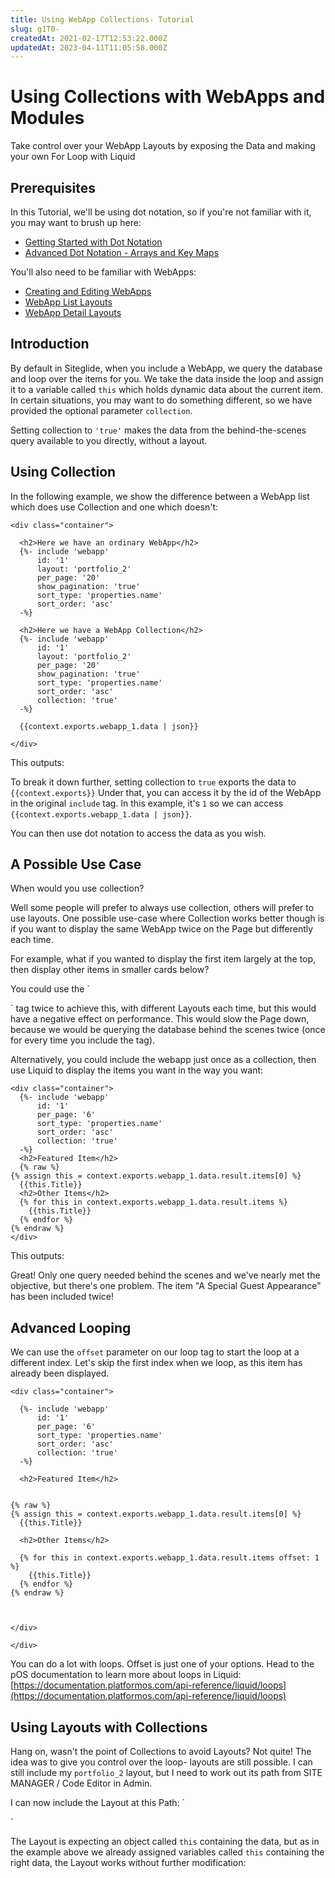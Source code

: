 ```yaml
---
title: Using WebApp Collections- Tutorial
slug: g1T0-
createdAt: 2021-02-17T12:53:22.000Z
updatedAt: 2023-04-11T11:05:58.000Z
---
```


# Using Collections with WebApps and Modules

Take control over your WebApp Layouts by exposing the Data and making your own For Loop with Liquid

## Prerequisites

In this Tutorial, we'll be using dot notation, so if you're not familiar with it, you may want to brush up here:

* [Getting Started with Dot Notation](/developer-tools/liquid/accessing-data-from-liquid-objects.md)
* [Advanced Dot Notation - Arrays and Key Maps](/developer-tools/liquid/accessing-data-by-looping-or-iterating-arrays-or-objects.md)

You'll also need to be familiar with WebApps:

* [Creating and Editing WebApps](https://help.siteglide.com/article/126-webapps-getting-started#2-creating-and-editing-items)
* [WebApp List Layouts](/webapps/layouts/webapp-list-layout.md)
* [WebApp Detail Layouts](/webapps/layouts/webapp-detail-layouts.md)

## Introduction

By default in Siteglide, when you include a WebApp, we query the database and loop over the items for you. We take the data inside the loop and assign it to a variable called `this` which holds dynamic data about the current item. In certain situations, you may want to do something different, so we have provided the optional parameter `collection`.

Setting collection to `'true'` makes the data from the behind-the-scenes query available to you directly, without a layout.

## Using Collection

In the following example, we show the difference between a WebApp list which does use Collection and one which doesn't:

```liquid
<div class="container">

  <h2>Here we have an ordinary WebApp</h2>
  {%- include 'webapp'
      id: '1'
      layout: 'portfolio_2'
      per_page: '20'
      show_pagination: 'true'
      sort_type: 'properties.name'
      sort_order: 'asc' 
  -%}
  
  <h2>Here we have a WebApp Collection</h2>
  {%- include 'webapp'
      id: '1'
      layout: 'portfolio_2'
      per_page: '20'
      show_pagination: 'true'
      sort_type: 'properties.name'
      sort_order: 'asc'
      collection: 'true' 
  -%}
  
  {{context.exports.webapp_1.data | json}}
  
</div>

```

This outputs:

To break it down further, setting collection to `true` exports the data to `{{context.exports}}` Under that, you can access it by the id of the WebApp in the original `include` tag. In this example, it's `1` so we can access `{{context.exports.webapp_1.data | json}}`.

You can then use dot notation to access the data as you wish.

## A Possible Use Case

When would you use collection?

Well some people will prefer to always use collection, others will prefer to use layouts. One possible use-case where Collection works better though is if you want to display the same WebApp twice on the Page but differently each time.

For example, what if you wanted to display the first item largely at the top, then display other items in smaller cards below?

You could use the \`

\` tag twice to achieve this, with different Layouts each time, but this would have a negative effect on performance. This would slow the Page down, because we would be querying the database behind the scenes twice (once for every time you include the tag).

Alternatively, you could include the webapp just once as a collection, then use Liquid to display the items you want in the way you want:

```liquid
<div class="container">
  {%- include 'webapp'
      id: '1'
      per_page: '6'
      sort_type: 'properties.name'
      sort_order: 'asc'
      collection: 'true' 
  -%}
  <h2>Featured Item</h2>
  {% raw %}
{% assign this = context.exports.webapp_1.data.result.items[0] %}
  {{this.Title}}
  <h2>Other Items</h2>
  {% for this in context.exports.webapp_1.data.result.items %}
    {{this.Title}}
  {% endfor %}
{% endraw %}
</div>

```

This outputs:

Great! Only one query needed behind the scenes and we've nearly met the objective, but there's one problem. The item "A Special Guest Appearance" has been included twice!

## Advanced Looping

We can use the `offset` parameter on our loop tag to start the loop at a different index. Let's skip the first index when we loop, as this item has already been displayed.

```liquid
<div class="container">

  {%- include 'webapp'
      id: '1'
      per_page: '6'
      sort_type: 'properties.name'
      sort_order: 'asc'
      collection: 'true' 
  -%}

  <h2>Featured Item</h2>
  
  
{% raw %}
{% assign this = context.exports.webapp_1.data.result.items[0] %}
  {{this.Title}}
  
  <h2>Other Items</h2>
  
  {% for this in context.exports.webapp_1.data.result.items offset: 1 %}
    {{this.Title}}
  {% endfor %}
{% endraw %}


  
</div>

</div>
```

You can do a lot with loops. Offset is just one of your options. Head to the pOS documentation to learn more about loops in Liquid: [https://documentation.platformos.com/api-reference/liquid/loops](https://documentation.platformos.com/api-reference/liquid/loops)

## Using Layouts with Collections

Hang on, wasn't the point of Collections to avoid Layouts? Not quite! The idea was to give you control over the loop- layouts are still possible. I can still include my `portfolio_2` layout, but I need to work out its path from SITE MANAGER / Code Editor in Admin.

I can now include the Layout at this Path: \`

\`

The Layout is expecting an object called `this` containing the data, but as in the example above we already assigned variables called `this` containing the right data, the Layout works without further modification:
